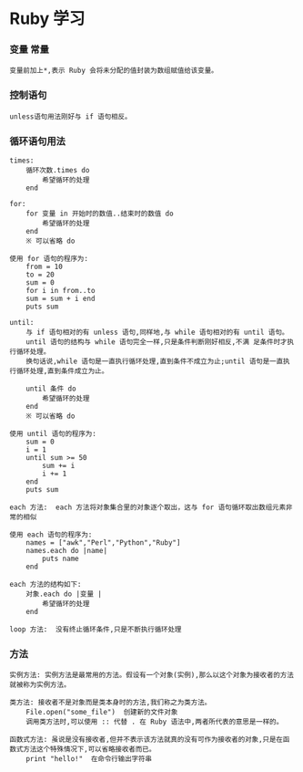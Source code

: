 # Ruby 学习

### 变量 常量
	变量前加上*,表示 Ruby 会将未分配的值封装为数组赋值给该变量。

### 控制语句
	unless语句用法刚好与 if 语句相反。

### 循环语句用法
	times:
		循环次数.times do         
			希望循环的处理 
		end

	for:
		for 变量 in 开始时的数值..结束时的数值 do  
			希望循环的处理
		end
		※ 可以省略 do

	使用 for 语句的程序为:
		from = 10
		to = 20
		sum = 0
		for i in from..to
		sum = sum + i end
		puts sum

	until:
		与 if 语句相对的有 unless 语句,同样地,与 while 语句相对的有 until 语句。
		until 语句的结构与 while 语句完全一样,只是条件判断刚好相反,不满 足条件时才执行循环处理。
		换句话说,while 语句是一直执行循环处理,直到条件不成立为止;until 语句是一直执行循环处理,直到条件成立为止。

		until 条件 do  
			希望循环的处理 
		end
		※ 可以省略 do

	使用 until 语句的程序为:
		sum = 0
		i = 1 
		until sum >= 50
			sum += i
			i += 1
		end
		puts sum

	each 方法:  each 方法将对象集合里的对象逐个取出，这与 for 语句循环取出数组元素非常的相似

	使用 each 语句的程序为:
		names = ["awk","Perl","Python","Ruby"] 
		names.each do |name|
			puts name 
		end

	each 方法的结构如下:
		对象.each do |变量 | 
			希望循环的处理 
		end

	loop 方法:  没有终止循环条件,只是不断执行循环处理


### 方法
	实例方法: 实例方法是最常用的方法。假设有一个对象(实例),那么以这个对象为接收者的方法就被称为实例方法。

	类方法: 接收者不是对象而是类本身时的方法,我们称之为类方法。
		File.open("some_file")  创建新的文件对象
		调用类方法时,可以使用 :: 代替 . 在 Ruby 语法中,两者所代表的意思是一样的。

	函数式方法: 虽说是没有接收者,但并不表示该方法就真的没有可作为接收者的对象,只是在函数式方法这个特殊情况下,可以省略接收者而已。
		print "hello!"  在命令行输出字符串




